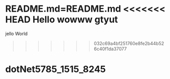 README.md=README.md
<<<<<<< HEAD
Hello wowww
gtyut
=======
jello World
>>>>>>> 032c69a4bf251760e8fe2b44b526c40f1da37077
# dotNet5785_1515_8245